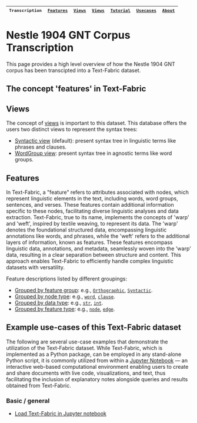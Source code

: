 <small>`Transcription`</small> | [<small>`Features`</small>](features.md#start) | [<small>`Views`</small>](views.md#start) | [<small>`Views`</small>](views.md#start) | [<small>`Tutorial`</small>](../tutorial/README.md#start) | [<small>`Usecases`</small>](usecases/README.md#start) |[<small>`About`</small>](about.md#start)
---  | --- | --- | --- | --- | --- | ---

# Nestle 1904 GNT Corpus Transcription<a name="start"></a>

This page provides a high level overview of how the Nestle 1904 GNT corpus has been transcipted into a Text-Fabric dataset. 

## The concept 'features' in Text-Fabric


## Views

The concept of [views](views.md#start) is important to this dataset. This database offers the users two distinct views to represent the syntax trees:
   * [Syntactic view](syntactic-view.md#start) (default): present syntax tree in linguistic terms like phrases and clauses.
   * [WordGroup view](wg-view.md#start): present syntax tree in agnostic terms like word groups.

## Features 

In Text-Fabric, a "feature" refers to attributes associated with nodes, which represent linguistic elements in the text, including words, word groups, sentences, and verses. These features contain additional information specific to these nodes, facilitating diverse linguistic analyses and data extraction.
Text-Fabric, true to its name, implements the concepts of 'warp' and 'weft', inspired by textile weaving, to represent its data. The 'warp' denotes the foundational structured data, encompassing linguistic annotations like words, and phrases, while the 'weft' refers to the additional layers of information, known as features. These features encompass linguistic data, annotations, and metadata, seamlessly woven into the 'warp' data, resulting in a clear separation between structure and content. This approach enables Text-Fabric to efficiently handle complex linguistic datasets with versatility.

Feature descriptions listed by different groupings:
* [Grouped by feature group](features/featuresbygroup.md#start): e.g., [`Orthographic`](features/featuresbygroup.md#orthograpic-features), [`Syntactic`](features/featuresbygroup.md#syntactic-features).
* [Grouped by node type](features/featuresbynodetype.md#start): e.g., [`word`](features/featuresbynodetype.md#word-nodes), [`clause`](features/featuresbynodetype.md#clause-nodes).
* [Grouped by data type](features/featuresbydatatype.md#start): e.g., [`str`](features/featuresbydatatype.md#string-datatype), [`int`](features/featuresbydatatype.md#integer-datatype).
* [Grouped by feature type](features/featuresbyfeaturetype.md#start): e.g., [`node`](features/featuresbyfeaturetype.md#node-features), [`edge`](features/featuresbyfeaturetype.md#edge-features).

## Example use-cases of this Text-Fabric dataset

The following are several use-case examples that demonstrate the utilization of the Text-Fabric dataset. While Text-Fabric,  which is implemented as a Python package, can be employed in any stand-alone Python script, it is commonly utilized from within a [Jupyter Notebook](https://jupyter.org) — an interactive web-based computational environment enabling users to create and share documents with live code, visualizations, and text, thus facilitating the inclusion of explanatory notes alongside queries and results obtained from Text-Fabric.

### Basic / general

* [Load Text-Fabric in Jupyter notebook](https://nbviewer.org/github/saulocantanhede/tfgreek2/blob/main/docs/usecases/load_text_fabric.ipynb)
